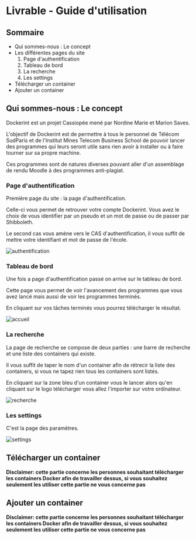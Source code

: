 # Livrable - Guide d'utilisation

## Sommaire

* Qui sommes-nous : Le concept
* Les différentes pages du site
  1. Page d'authentification
  2. Tableau de bord
  3. La recherche
  4. Les settings
* Télécharger un container
* Ajouter un container

## Qui sommes-nous : Le concept

Dockerint est un projet Cassiopée mené par Nordine Marie et Marion Saves. 

L'objectif de Dockerint est de permettre à tous le personnel de Télécom SudParis et de l'Institut Mines Telecom Business School 
de pouvoir lancer des programmes qui leurs seront utile sans rien avoir à installer ou à faire tourner sur sa propre machine. 

Ces programmes sont de natures diverses pouvant aller d'un assemblage de rendu Moodle à des programmes anti-plagiat. 

### Page d'authentification

Première page du site : la page d'authentification.

Celle-ci vous permet de retrouver votre compte Dockerint. Vous avez le choix de vous identifier par un pseudo et un mot de passe ou de passer par Shibboleth.

Le second cas vous amène vers le CAS d'authentification, il vous suffit de mettre votre identifiant et mot de passe de l'école. 

![authentification](https://user-images.githubusercontent.com/74530367/118493898-e2189e00-b721-11eb-8cea-1f49235e581e.PNG)

### Tableau de bord

Une fois a page d'authentification passé on arrive sur le tableau de bord. 

Cette page vous permet de voir l'avancement des programmes que vous avez lancé mais aussi de voir les programmes terminés. 

En cliquant sur vos tâches terminés vous pourrez télécharger le résultat.

![accueil](https://user-images.githubusercontent.com/74530367/118493920-e6dd5200-b721-11eb-89f8-75ed6be9d575.PNG)

### La recherche

La page de recherche se compose de deux parties : une  barre de recherche et une liste des containers qui existe.

Il vous suffit de taper le nom d'un container afin de rétrecir la liste des containers, si vous ne tapez rien tous les containers sont listés. 

En cliquant sur la zone bleu d'un container vous le lancer alors qu'en cliquant sur le logo télécharger vous allez l'importer sur votre ordinateur.

![recherche](https://user-images.githubusercontent.com/74530367/118493932-ea70d900-b721-11eb-8505-7a240b765f0e.PNG)


### Les settings

C'est la page des paramètres.

![settings](https://user-images.githubusercontent.com/74530367/118493947-ecd33300-b721-11eb-9051-cb5817e09ab5.PNG)

## Télécharger un container

**Disclaimer: cette partie concerne les personnes souhaitant télécharger les containers Docker afin de travailler dessus, 
si vous souhaitez seulement les utiliser cette partie ne vous concerne pas**


## Ajouter un container

**Disclaimer: cette partie concerne les personnes souhaitant télécharger les containers Docker afin de travailler dessus, 
si vous souhaitez seulement les utiliser cette partie ne vous concerne pas**
